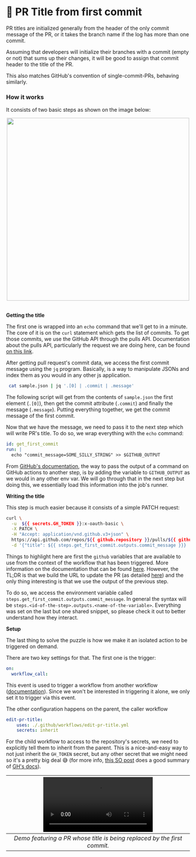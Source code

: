 # 📰 PR Title from first commit

PR titles are initialized generally from the header of the only commit message
of the PR, or it takes the branch name if the log has more than one commit.

Assuming that developers will initialize their branches with a commit (empty or
not) that sums up their changes, it will be good to assign that commit header
to the title of the PR.

This also matches GitHub's convention of single-commit-PRs, behaving similarly.

### How it works

It consists of two basic steps as shown on the image below:

<div align='center'>
 <img src='https://user-images.githubusercontent.com/21087992/177455543-551dcad6-10a7-44ce-bf5c-8bcb5500207f.png' width=500>
</div>

<br />

**Getting the title**

The first one is wrapped into an `echo` command that we'll get to in a minute.
The core of it is on the `curl` statement which gets the list of commits. To
get those commits, we use the GitHub API through the pulls API. Documentation
about the pulls API, particularly the request we are doing here, can be found
[on this link](https://docs.github.com/en/rest/pulls/pulls#list-commits-on-a-pull-request).

After getting pull request's commit data, we access the first commit message
using the `jq` program. Basically, is a way to manipulate JSONs and index them
as you would in any other js application.

```bash
 cat sample.json | jq '.[0] | .commit | .message'
```

The following script will get from the contents of `sample.json` the first
element (`.[0]`), then get the commit attribute (`.commit`) and finally the
message (`.message`). Putting everything together, we get the commit message of
the first commit.

Now that we have the message, we need to pass it to the next step which will
write PR's title. To do so, we wrap everything with the `echo` command:

```yaml
id: get_first_commit
run: |
  echo "commit_message=SOME_SILLY_STRING" >> $GITHUB_OUTPUT
```

From [GitHub's documentation](https://docs.github.com/en/actions/learn-github-actions/contexts#example-usage-of-the-steps-context),
the way to pass the output of a command on GitHub actions to another step, is
by adding the variable to `GITHUB_OUTPUT` as we would in any other env var.
We will go through that in the next step but doing this, we essentially load
this information into the job's runner.

**Writing the title**

This step is much easier because it consists of a simple PATCH request:

```bash
curl \
  -u  ${{ secrets.GH_TOKEN }}:x-oauth-basic \
  -X PATCH \
  -H "Accept: application/vnd.github.v3+json" \
  https://api.github.com/repos/${{ github.repository }}/pulls/${{ github.event.pull_request.number }} \
  -d '{"title": ${{ steps.get_first_commit.outputs.commit_message }}}
```

Things to highlight here are first the `github` variables that are available to
use from the context of the workflow that has been triggered. More information
on the documentation that can be found
[here](https://docs.github.com/en/actions/learn-github-actions/contexts#github-context).
However, the TL;DR is that we build the URL to update the PR (as detailed
[here](https://docs.github.com/en/rest/pulls/pulls#update-a-pull-request)) and
the only thing interesting is that we use the output of the previous step.

To do so, we access the environment variable called `steps.get_first_commit.outputs.commit_message`.
In general the syntax will be `steps.<id-of-the-step>.outputs.<name-of-the-variable>`.
Everything was set on the last but one shared snippet, so please check it out to
better understand how they interact.

**Setup**

The last thing to solve the puzzle is how we make it an isolated action to be
triggered on demand.

There are two key settings for that. The first one is the trigger:

```yml
on:
  workflow_call:
```

This event is used to trigger a workflow from another workflow
([documentation](https://docs.github.com/en/actions/using-workflows/events-that-trigger-workflows#workflow_call)).
Since we won't be interested in triggering it alone, we only set it to trigger
via this event.

The other configuration happens on the parent, the caller workflow

```yml
edit-pr-title:
    uses: ./.github/workflows/edit-pr-title.yml
    secrets: inherit
```

For the child workflow to access to the repository's secrets, we need to
explicitly tell them to inherit from the parent. This is a nice-and-easy way to
not just inherit the `GH_TOKEN` secret, but any other secret that we might need
so it's a pretty big deal 😅 (for more info,
[this SO post](https://stackoverflow.com/a/72103477) does a good summary of
[GH's docs](https://docs.github.com/en/actions/using-workflows/reusing-workflows#using-inputs-and-secrets-in-a-reusable-workflow)).

|<video alt='Demo featuring a PR whose title is being replaced by the first commit.' src='https://user-images.githubusercontent.com/21087992/177461049-6471189a-a644-49bf-8794-6d61ca18e3a3.mov'> |
| :--: |
| *Demo featuring a PR whose title is being replaced by the first commit.* |
